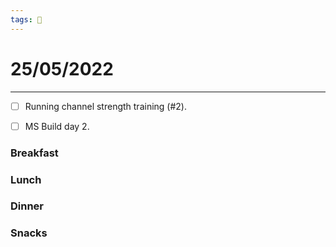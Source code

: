```yaml
---
tags: 📆
---
```


# 25/05/2022
---

- [ ] Running channel strength training (#2).
- [ ] MS Build day 2.


### Breakfast


### Lunch


### Dinner


### Snacks

